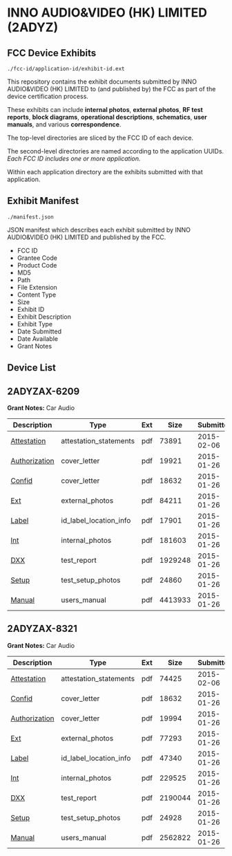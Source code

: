 # INNO AUDIO&VIDEO (HK) LIMITED (2ADYZ)
## FCC Device Exhibits

```
./fcc-id/application-id/exhibit-id.ext
```

This repository contains the exhibit documents submitted by INNO AUDIO&VIDEO (HK) LIMITED to (and published by) the FCC as part of the device certification process.

These exhibits can include **internal photos**, **external photos**, **RF test reports**, **block diagrams**, **operational descriptions**, **schematics**, **user manuals**, and various **correspondence**.

The top-level directories are sliced by the FCC ID of each device.

The second-level directories are named according to the application UUIDs. *Each FCC ID includes one or more application.*

Within each application directory are the exhibits submitted with that application. 

## Exhibit Manifest

```
./manifest.json
```

JSON manifest which describes each exhibit submitted by INNO AUDIO&VIDEO (HK) LIMITED and published by the FCC.

- FCC ID
- Grantee Code
- Product Code
- MD5
- Path
- File Extension
- Content Type
- Size
- Exhibit ID
- Exhibit Description
- Exhibit Type
- Date Submitted
- Date Available
- Grant Notes

## Device List
## 2ADYZAX-6209
**Grant Notes:** Car Audio

| Description | Type | Ext | Size | Submitted | Available |
| ----------- | ---- | --- | ---- | --------- | --------- |
| [Attestation](2ADYZAX-6209/952a75fce1a6384fa808690ecceb60e2/2526487.pdf) | attestation_statements | pdf | 73891 | 2015-02-06 | 2015-01-26 |
| [Authorization](2ADYZAX-6209/952a75fce1a6384fa808690ecceb60e2/2514048.pdf) | cover_letter | pdf | 19921 | 2015-01-26 | 2015-01-26 |
| [Confid](2ADYZAX-6209/952a75fce1a6384fa808690ecceb60e2/2514049.pdf) | cover_letter | pdf | 18632 | 2015-01-26 | 2015-01-26 |
| [Ext](2ADYZAX-6209/952a75fce1a6384fa808690ecceb60e2/2514047.pdf) | external_photos | pdf | 84211 | 2015-01-26 | 2015-01-26 |
| [Label](2ADYZAX-6209/952a75fce1a6384fa808690ecceb60e2/2514050.pdf) | id_label_location_info | pdf | 17901 | 2015-01-26 | 2015-01-26 |
| [Int](2ADYZAX-6209/952a75fce1a6384fa808690ecceb60e2/2514051.pdf) | internal_photos | pdf | 181603 | 2015-01-26 | 2015-01-26 |
| [DXX](2ADYZAX-6209/952a75fce1a6384fa808690ecceb60e2/2514052.pdf) | test_report | pdf | 1929248 | 2015-01-26 | 2015-01-26 |
| [Setup](2ADYZAX-6209/952a75fce1a6384fa808690ecceb60e2/2514053.pdf) | test_setup_photos | pdf | 24860 | 2015-01-26 | 2015-01-26 |
| [Manual](2ADYZAX-6209/952a75fce1a6384fa808690ecceb60e2/2514054.pdf) | users_manual | pdf | 4413933 | 2015-01-26 | 2015-01-26 |
## 2ADYZAX-8321
**Grant Notes:** Car Audio

| Description | Type | Ext | Size | Submitted | Available |
| ----------- | ---- | --- | ---- | --------- | --------- |
| [Attestation](2ADYZAX-8321/de7a7f36a69ab61ccb4036e4ac949420/2526485.pdf) | attestation_statements | pdf | 74425 | 2015-02-06 | 2015-01-26 |
| [Confid](2ADYZAX-8321/de7a7f36a69ab61ccb4036e4ac949420/2514443.pdf) | cover_letter | pdf | 18632 | 2015-01-26 | 2015-01-26 |
| [Authorization](2ADYZAX-8321/de7a7f36a69ab61ccb4036e4ac949420/2514449.pdf) | cover_letter | pdf | 19994 | 2015-01-26 | 2015-01-26 |
| [Ext](2ADYZAX-8321/de7a7f36a69ab61ccb4036e4ac949420/2514442.pdf) | external_photos | pdf | 77293 | 2015-01-26 | 2015-01-26 |
| [Label](2ADYZAX-8321/de7a7f36a69ab61ccb4036e4ac949420/2514444.pdf) | id_label_location_info | pdf | 47340 | 2015-01-26 | 2015-01-26 |
| [Int](2ADYZAX-8321/de7a7f36a69ab61ccb4036e4ac949420/2514445.pdf) | internal_photos | pdf | 229525 | 2015-01-26 | 2015-01-26 |
| [DXX](2ADYZAX-8321/de7a7f36a69ab61ccb4036e4ac949420/2514446.pdf) | test_report | pdf | 2190044 | 2015-01-26 | 2015-01-26 |
| [Setup](2ADYZAX-8321/de7a7f36a69ab61ccb4036e4ac949420/2514447.pdf) | test_setup_photos | pdf | 24928 | 2015-01-26 | 2015-01-26 |
| [Manual](2ADYZAX-8321/de7a7f36a69ab61ccb4036e4ac949420/2514448.pdf) | users_manual | pdf | 2562822 | 2015-01-26 | 2015-01-26 |
